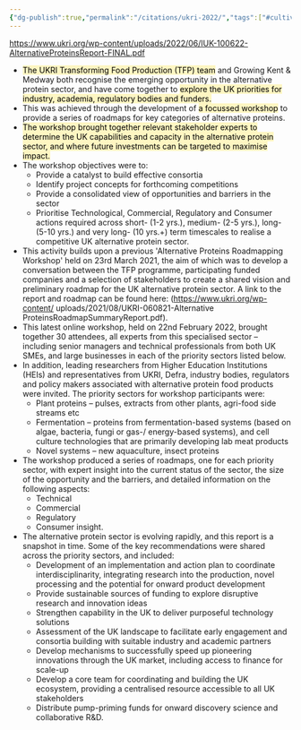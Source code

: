 ```yaml
---
{"dg-publish":true,"permalink":"/citations/ukri-2022/","tags":["#cultivated_meat","#alternative_proteins","#citation","#precision_fermentation"],"created":"2025-10-23T17:42:44.312+01:00","updated":"2025-10-23T17:42:44.312+01:00"}
---
```

 

https://www.ukri.org/wp-content/uploads/2022/06/IUK-100622-AlternativeProteinsReport-FINAL.pdf

- <mark style="background: #FFF3A3A6;">The UKRI Transforming Food Production (TFP) team</mark> and Growing Kent & Medway both recognise the emerging opportunity in the alternative protein sector, and have come together to <mark style="background: #FFF3A3A6;">explore the UK priorities for industry, academia, regulatory bodies and funders.</mark> 
- This was achieved through the development of <mark style="background: #FFF3A3A6;">a focussed workshop</mark> to provide a series of roadmaps for key categories of alternative proteins. 
- <mark style="background: #FFF3A3A6;">The workshop brought together relevant stakeholder experts to determine the UK capabilities and capacity in the alternative protein sector, and where future investments can be targeted to maximise impact. </mark>
- The workshop objectives were to: 
	- Provide a catalyst to build effective consortia 
	- Identify project concepts for forthcoming competitions
	- Provide a consolidated view of opportunities and barriers in the sector
	- Prioritise Technological, Commercial, Regulatory and Consumer actions required across short- (1-2 yrs.), medium- (2-5 yrs.), long- (5-10 yrs.) and very long- (10 yrs.+) term timescales to realise a competitive UK alternative protein sector. 
- This activity builds upon a previous 'Alternative Proteins Roadmapping Workshop' held on 23rd March 2021, the aim of which was to develop a conversation between the TFP programme, participating funded companies and a selection of stakeholders to create a shared vision and preliminary roadmap for the UK alternative protein sector. A link to the report and roadmap can be found here: (https://www.ukri.org/wp-content/ uploads/2021/08/UKRI-060821-Alternative ProteinsRoadmapSummaryReport.pdf). 
- This latest online workshop, held on 22nd February 2022, brought together 30 attendees, all experts from this specialised sector – including senior managers and technical professionals from both UK SMEs, and large businesses in each of the priority sectors listed below. 
- In addition, leading researchers from Higher Education Institutions (HEIs) and representatives from UKRI, Defra, industry bodies, regulators and policy makers associated with alternative protein food products were invited. The priority sectors for workshop participants were: 
	- Plant proteins – pulses, extracts from other plants, agri-food side streams etc 
	- Fermentation – proteins from fermentation-based systems (based on algae, bacteria, fungi or gas-/ energy-based systems), and cell culture technologies that are primarily developing lab meat products
	- Novel systems – new aquaculture, insect proteins 
- The workshop produced a series of roadmaps, one for each priority sector, with expert insight into the current status of the sector, the size of the opportunity and the barriers, and detailed information on the following aspects: 
	- Technical
	- Commercial
	- Regulatory
	- Consumer insight. 
- The alternative protein sector is evolving rapidly, and this report is a snapshot in time. Some of the key recommendations were shared across the priority sectors, and included:
	- Development of an implementation and action plan to coordinate interdisciplinarity, integrating research into the production, novel processing and the potential for onward product development
	- Provide sustainable sources of funding to explore disruptive research and innovation ideas
	- Strengthen capability in the UK to deliver purposeful technology solutions
	- Assessment of the UK landscape to facilitate early engagement and consortia building with suitable industry and academic partners
	- Develop mechanisms to successfully speed up pioneering innovations through the UK market, including access to finance for scale-up
	- Develop a core team for coordinating and building the UK ecosystem, providing a centralised resource accessible to all UK stakeholders
	- Distribute pump-priming funds for onward discovery science and collaborative R&D. 